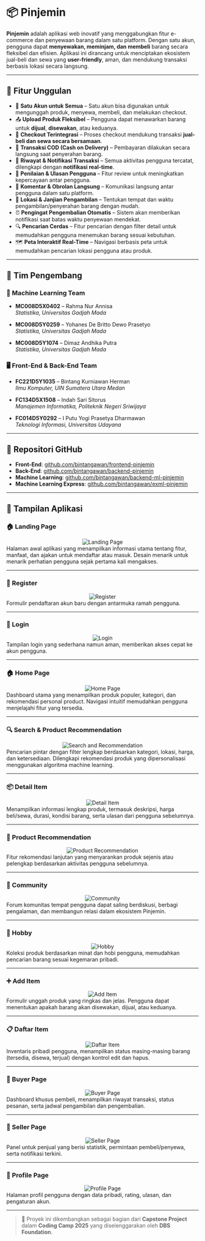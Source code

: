 # 📦 Pinjemin

**Pinjemin** adalah aplikasi web inovatif yang menggabungkan fitur e-commerce dan penyewaan barang dalam satu platform. Dengan satu akun, pengguna dapat **menyewakan, meminjam, dan membeli** barang secara fleksibel dan efisien. Aplikasi ini dirancang untuk menciptakan ekosistem jual-beli dan sewa yang **user-friendly**, aman, dan mendukung transaksi berbasis lokasi secara langsung.

---

## 🚀 Fitur Unggulan

- 🔐 **Satu Akun untuk Semua** – Satu akun bisa digunakan untuk mengunggah produk, menyewa, membeli, dan melakukan checkout.
- 📤 **Upload Produk Fleksibel** – Pengguna dapat menawarkan barang untuk **dijual**, **disewakan**, atau keduanya.
- 🛒 **Checkout Terintegrasi** – Proses checkout mendukung transaksi **jual-beli dan sewa secara bersamaan**.
- 🤝 **Transaksi COD (Cash on Delivery)** – Pembayaran dilakukan secara langsung saat penyerahan barang.
- 📜 **Riwayat & Notifikasi Transaksi** – Semua aktivitas pengguna tercatat, dilengkapi dengan **notifikasi real-time**.
- 🌟 **Penilaian & Ulasan Pengguna** – Fitur review untuk meningkatkan kepercayaan antar pengguna.
- 💬 **Komentar & Obrolan Langsung** – Komunikasi langsung antar pengguna dalam satu platform.
- 📍 **Lokasi & Janjian Pengambilan** – Tentukan tempat dan waktu pengambilan/penyerahan barang dengan mudah.
- ⏰ **Pengingat Pengembalian Otomatis** – Sistem akan memberikan notifikasi saat batas waktu penyewaan mendekat.
- 🔍 **Pencarian Cerdas** – Fitur pencarian dengan filter detail untuk memudahkan pengguna menemukan barang sesuai kebutuhan.
- 🗺️ **Peta Interaktif Real-Time** – Navigasi berbasis peta untuk memudahkan pencarian lokasi pengguna atau produk.

---

## 👥 Tim Pengembang

### 🎯 Machine Learning Team

- **MC008D5X0402** – Rahma Nur Annisa  
  *Statistika, Universitas Gadjah Mada*

- **MC008D5Y0259** – Yohanes De Britto Dewo Prasetyo  
  *Statistika, Universitas Gadjah Mada*

- **MC008D5Y1074** – Dimaz Andhika Putra  
  *Statistika, Universitas Gadjah Mada*

### 🖥️ Front-End & Back-End Team

- **FC221D5Y1035** – Bintang Kurniawan Herman  
  *Ilmu Komputer, UIN Sumatera Utara Medan*

- **FC134D5X1508** – Indah Sari Sitorus  
  *Manajemen Informatika, Politeknik Negeri Sriwijaya*

- **FC014D5Y0292** – I Putu Yogi Prasetya Dharmawan  
  *Teknologi Informasi, Universitas Udayana*

---

## 📂 Repositori GitHub

- **Front-End**: [github.com/bintangawan/frontend-pinjemin](https://github.com/bintangawan/frontend-pinjemin)  
- **Back-End**: [github.com/bintangawan/backend-pinjemin](https://github.com/bintangawan/backend-pinjemin)  
- **Machine Learning**: [github.com/bintangawan/backend-ml-pinjemin](https://github.com/bintangawan/backend-ml-pinjemin.git)  
- **Machine Learning Express**: [github.com/bintangawan/exml-pinjemin](https://github.com/bintangawan/exml-pinjemin.git)

---

## 📱 Tampilan Aplikasi

### 🏠 Landing Page  
<div align="center">
  <img src="images/landing-page.png" alt="Landing Page" />
</div>  
Halaman awal aplikasi yang menampilkan informasi utama tentang fitur, manfaat, dan ajakan untuk mendaftar atau masuk. Desain menarik untuk menarik perhatian pengguna sejak pertama kali mengakses.

---

### 📝 Register  
<div align="center">
  <img src="images/register.png" alt="Register" />
</div>  
Formulir pendaftaran akun baru dengan antarmuka ramah pengguna.

---

### 🔑 Login  
<div align="center">
  <img src="images/login.png" alt="Login" />
</div>  
Tampilan login yang sederhana namun aman, memberikan akses cepat ke akun pengguna.

---

### 🏠 Home Page  
<div align="center">
  <img src="images/home-page.png" alt="Home Page" />
</div>  
Dashboard utama yang menampilkan produk populer, kategori, dan rekomendasi personal product. Navigasi intuitif memudahkan pengguna menjelajahi fitur yang tersedia.

---

### 🔍 Search & Product Recommendation  
<div align="center">
  <img src="images/searchandproduct-recommendation.png" alt="Search and Recommendation" />
</div>  
Pencarian pintar dengan filter lengkap berdasarkan kategori, lokasi, harga, dan ketersediaan. Dilengkapi rekomendasi produk yang dipersonalisasi menggunakan algoritma machine learning.

---

### 📦 Detail Item  
<div align="center">
  <img src="images/detail-item.png" alt="Detail Item" />
</div>  
Menampilkan informasi lengkap produk, termasuk deskripsi, harga beli/sewa, durasi, kondisi barang, serta ulasan dari pengguna sebelumnya.

---

### 🧩 Product Recommendation  
<div align="center">
  <img src="images/product-recommendation.png" alt="Product Recommendation" />
</div>  
Fitur rekomendasi lanjutan yang menyarankan produk sejenis atau pelengkap berdasarkan aktivitas pengguna sebelumnya.

---

### 👥 Community  
<div align="center">
  <img src="images/community.png" alt="Community" />
</div>  
Forum komunitas tempat pengguna dapat saling berdiskusi, berbagi pengalaman, dan membangun relasi dalam ekosistem Pinjemin.

---

### 🎯 Hobby  
<div align="center">
  <img src="images/hobby.png" alt="Hobby" />
</div>  
Koleksi produk berdasarkan minat dan hobi pengguna, memudahkan pencarian barang sesuai kegemaran pribadi.

---

### ➕ Add Item  
<div align="center">
  <img src="images/add-item.png" alt="Add Item" />
</div>  
Formulir unggah produk yang ringkas dan jelas. Pengguna dapat menentukan apakah barang akan disewakan, dijual, atau keduanya.

---

### 📋 Daftar Item  
<div align="center">
  <img src="images/daftar-item.png" alt="Daftar Item" />
</div>  
Inventaris pribadi pengguna, menampilkan status masing-masing barang (tersedia, disewa, terjual) dengan kontrol edit dan hapus.

---

### 🛒 Buyer Page  
<div align="center">
  <img src="images/buyer-page.png" alt="Buyer Page" />
</div>  
Dashboard khusus pembeli, menampilkan riwayat transaksi, status pesanan, serta jadwal pengambilan dan pengembalian.

---

### 💼 Seller Page  
<div align="center">
  <img src="images/seller-page.png" alt="Seller Page" />
</div>  
Panel untuk penjual yang berisi statistik, permintaan pembeli/penyewa, serta notifikasi terkini.

---

### 👤 Profile Page  
<div align="center">
  <img src="images/profile-page.png" alt="Profile Page" />
</div>  
Halaman profil pengguna dengan data pribadi, rating, ulasan, dan pengaturan akun.

---

> 🏁 Proyek ini dikembangkan sebagai bagian dari **Capstone Project** dalam **Coding Camp 2025** yang diselenggarakan oleh **DBS Foundation**.
